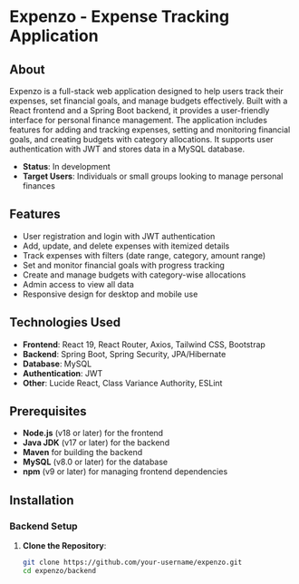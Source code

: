 # Expenzo - Expense Tracking Application

## About
Expenzo is a full-stack web application designed to help users track their expenses, set financial goals, and manage budgets effectively. Built with a React frontend and a Spring Boot backend, it provides a user-friendly interface for personal finance management. The application includes features for adding and tracking expenses, setting and monitoring financial goals, and creating budgets with category allocations. It supports user authentication with JWT and stores data in a MySQL database.

- **Status**: In development
- **Target Users**: Individuals or small groups looking to manage personal finances

## Features
- User registration and login with JWT authentication
- Add, update, and delete expenses with itemized details
- Track expenses with filters (date range, category, amount range)
- Set and monitor financial goals with progress tracking
- Create and manage budgets with category-wise allocations
- Admin access to view all data
- Responsive design for desktop and mobile use

## Technologies Used
- **Frontend**: React 19, React Router, Axios, Tailwind CSS, Bootstrap
- **Backend**: Spring Boot, Spring Security, JPA/Hibernate
- **Database**: MySQL
- **Authentication**: JWT
- **Other**: Lucide React, Class Variance Authority, ESLint

## Prerequisites
- **Node.js** (v18 or later) for the frontend
- **Java JDK** (v17 or later) for the backend
- **Maven** for building the backend
- **MySQL** (v8.0 or later) for the database
- **npm** (v9 or later) for managing frontend dependencies

## Installation

### Backend Setup
1. **Clone the Repository**:
   ```bash
   git clone https://github.com/your-username/expenzo.git
   cd expenzo/backend
